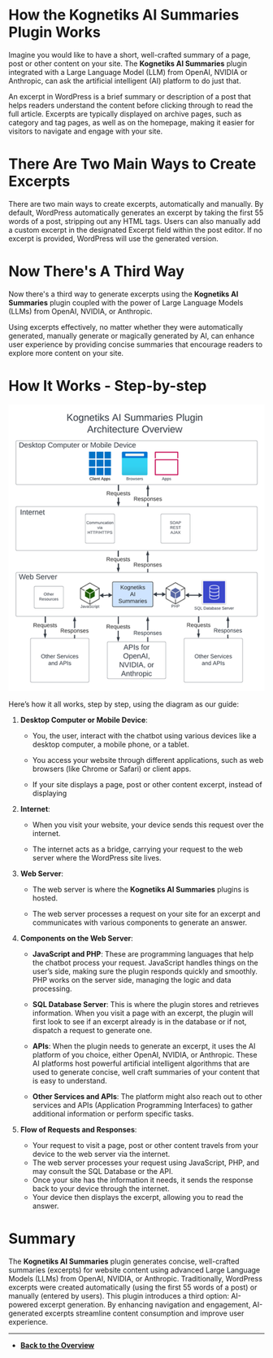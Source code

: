 # How the Kognetiks AI Summaries Plugin Works

Imagine you would like to have a short, well-crafted summary of a page, post or other content on your site.  The **Kognetiks AI Summaries** plugin integrated with a Large Language Model (LLM) from OpenAI, NVIDIA or Anthropic, can ask the artificial intelligent (AI) platform to do just that.

An excerpt in WordPress is a brief summary or description of a post that helps readers understand the content before clicking through to read the full article. Excerpts are typically displayed on archive pages, such as category and tag pages, as well as on the homepage, making it easier for visitors to navigate and engage with your site.

# There Are Two Main Ways to Create Excerpts

There are two main ways to create excerpts, automatically and manually. By default, WordPress automatically generates an excerpt by taking the first 55 words of a post, stripping out any HTML tags. Users can also manually add a custom excerpt in the designated Excerpt field within the post editor. If no excerpt is provided, WordPress will use the generated version.

# Now There's A Third Way

Now there's a third way to generate excerpts using the **Kognetiks AI Summaries** plugin coupled with the power of Large Language Models (LLMs) from OpenAI, NVIDIA, or Anthropic.

Using excerpts effectively, no matter whether they were automatically generated, manually generate or magically generated by AI, can enhance user experience by providing concise summaries that encourage readers to explore more content on your site.

# How It Works - Step-by-step

![Architecture Overview](kognetiks-ai-summaries-architecture.png)

Here’s how it all works, step by step, using the diagram as our guide:

1. **Desktop Computer or Mobile Device**:

   - You, the user, interact with the chatbot using various devices like a desktop computer, a mobile phone, or a tablet.

   - You access your website through different applications, such as web browsers (like Chrome or Safari) or client apps.

   - If your site displays a page, post or other content excerpt, instead of displaying 

2. **Internet**:

   - When you visit your website, your device sends this request over the internet.

   - The internet acts as a bridge, carrying your request to the web server where the WordPress site lives.

3. **Web Server**:

   - The web server is where the **Kognetiks AI Summaries** plugins is hosted.

   - The web server processes a request on your site for an excerpt and communicates with various components to generate an answer.

4. **Components on the Web Server**:

   - **JavaScript and PHP**: These are programming languages that help the chatbot process your request. JavaScript handles things on the user’s side, making sure the plugin responds quickly and smoothly. PHP works on the server side, managing the logic and data processing.

   - **SQL Database Server**: This is where the plugin stores and retrieves information. When you visit a page with an excerpt, the plugin will first look to see if an excerpt already is in the database or if not, dispatch a request to generate one.

   - **APIs**: When the plugin needs to generate an excerpt, it uses the AI platform of you choice, either OpenAI, NVIDIA, or Anthropic.  These AI platforms host powerful artificial intelligent algorithms that are used to generate concise, well craft summaries of your content that is easy to understand.

   - **Other Services and APIs**: The platform might also reach out to other services and APIs (Application Programming Interfaces) to gather additional information or perform specific tasks.

5. **Flow of Requests and Responses**:

   - Your request to visit a page, post or other content travels from your device to the web server via the internet.
   - The web server processes your request using JavaScript, PHP, and may consult the SQL Database or the API.
   - Once your site has the information it needs, it sends the response back to your device through the internet.
   - Your device then displays the excerpt, allowing you to read the answer.

# Summary

The **Kognetiks AI Summaries** plugin generates concise, well-crafted summaries (excerpts) for website content using advanced Large Language Models (LLMs) from OpenAI, NVIDIA, or Anthropic. Traditionally, WordPress excerpts were created automatically (using the first 55 words of a post) or manually (entered by users). This plugin introduces a third option: AI-powered excerpt generation.  By enhancing navigation and engagement, AI-generated excerpts streamline content consumption and improve user experience.

---

- **[Back to the Overview](/overview.md)**
